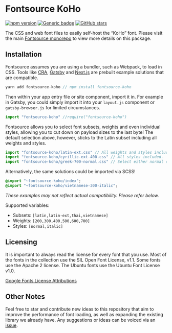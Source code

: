 # Fontsource KoHo
[![npm version](https://badge.fury.io/js/fontsource-koho.svg)](https://github.com/DecliningLotus/fontsource) [![Generic badge](https://img.shields.io/badge/fontsource-passing-brightgreen)](https://github.com/DecliningLotus/fontsource) [![GitHub stars](https://img.shields.io/github/stars/DecliningLotus/fontsource.svg?style=social&label=Star&maxAge=2592000)](https://GitHub.com/DecliningLotus/fontsource/stargazers/)

The CSS and web font files to easily self-host the “KoHo” font. Please visit the main [Fontsource monorepo](https://github.com/DecliningLotus/fontsource) to view more details on this package.

## Installation

Fontsource assumes you are using a bundler, such as Webpack, to load in CSS. Tools like [CRA](https://create-react-app.dev/), [Gatsby](https://www.gatsbyjs.org/) and [Next.js](https://nextjs.org/) are prebuilt example solutions that are compatible.

```javascript
yarn add fontsource-koho // npm install fontsource-koho
```

Then within your app entry file or site component, import it in. For example in Gatsby, you could simply import it into your `layout.js` component or `gatsby-browser.js` for limited circumstances.

```javascript
import "fontsource-koho" //require("fontsource-koho")
```

Fontsource allows you to select font subsets, weights and even individual styles, allowing you to cut down on payload sizes to the last byte! The default selection above, however, sticks to the Latin subset including all weights and styles.

```javascript
import "fontsource-koho/latin-ext.css" // All weights and styles included.
import "fontsource-koho/cyrillic-ext-400.css" // All styles included.
import "fontsource-koho/greek-700-normal.css" // Select either normal or italic.
```

Alternatively, the same solutions could be imported via SCSS!

```scss
@import "~fontsource-koho/index";
@import "~fontsource-koho/vietnamese-300-italic";
```

_These examples may not reflect actual compatibility. Please refer below._

Supported variables:
- Subsets: `[latin,latin-ext,thai,vietnamese]`
- Weights: `[200,300,400,500,600,700]`
- Styles: `[normal,italic]`

## Licensing 

It is important to always read the license for every font that you use.
Most of the fonts in the collection use the SIL Open Font License, v1.1. Some fonts use the Apache 2 license. The Ubuntu fonts use the Ubuntu Font License v1.0.

[Google Fonts License Attributions](https://fonts.google.com/attribution)

## Other Notes

Feel free to star and contribute new ideas to this repository that aim to improve the performance of font loading, as well as expanding the existing library we already have. Any suggestions or ideas can be voiced via an [issue](https://github.com/DecliningLotus/fontsource/issues).

